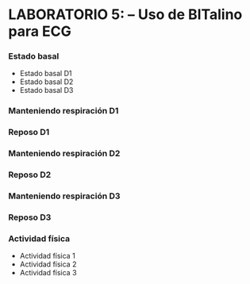 # **LABORATORIO 5: – Uso de BITalino para ECG**
### **Estado basal**
- Estado basal D1
- Estado basal D2
- Estado basal D3
### **Manteniendo respiración D1**
### **Reposo D1**
### **Manteniendo respiración D2**
### **Reposo D2**
### **Manteniendo respiración D3**
### **Reposo D3**
### Actividad física

- Actividad física 1
- Actividad física 2
- Actividad física 3
